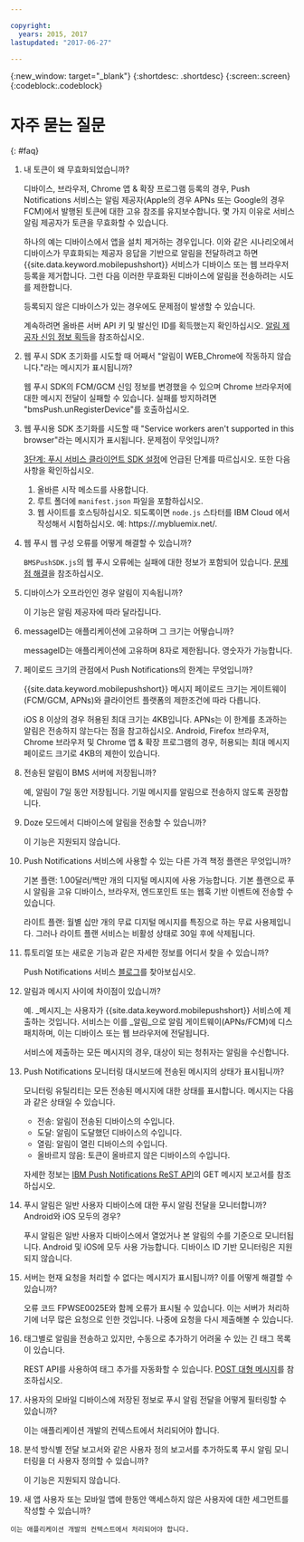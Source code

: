 ```yaml
---

copyright:
  years: 2015, 2017
lastupdated: "2017-06-27"

---
```

{:new_window: target="_blank"}
{:shortdesc: .shortdesc}
{:screen:.screen}
{:codeblock:.codeblock}


# 자주 묻는 질문 
{: #faq}


1. 내 토큰이 왜 무효화되었습니까?
	
	디바이스, 브라우저, Chrome 앱 & 확장 프로그램 등록의 경우, Push Notifications 서비스는 알림 제공자(Apple의 경우 APNs 또는 Google의 경우 FCM)에서 발행된 토큰에 대한 고유 참조를 유지보수합니다. 몇 가지 이유로 서비스 알림 제공자가 토큰을 무효화할 수 있습니다.  

	하나의 예는 디바이스에서 앱을 설치 제거하는 경우입니다. 이와 같은 시나리오에서 디바이스가 무효화되는 제공자 응답을 기반으로 알림을 전달하려고 하면 {{site.data.keyword.mobilepushshort}} 서비스가 디바이스 또는 웹 브라우저 등록을 제거합니다. 그런 다음 이러한 무효화된 디바이스에 알림을 전송하려는 시도를 제한합니다.  

	등록되지 않은 디바이스가 있는 경우에도 문제점이 발생할 수 있습니다.

	계속하려면 올바른 서버 API 키 및 발신인 ID를 획득했는지 확인하십시오. [알림 제공자 신임 정보 획득](push_step_1.html)을 참조하십시오.


2. 웹 푸시 SDK 초기화를 시도할 때 어째서 "알림이 WEB_Chrome에 작동하지 않습니다."라는 메시지가 표시됩니까?

	웹 푸시 SDK의 FCM/GCM 신임 정보를 변경했을 수 있으며 Chrome 브라우저에 대한 메시지 전달이 실패할 수 있습니다. 실패를 방지하려면 "bmsPush.unRegisterDevice"를 호출하십시오. 

3. 웹 푸시용 SDK 초기화를 시도할 때 "Service workers aren't supported in this browser"라는 메시지가 표시됩니다. 문제점이 무엇입니까?  

	[3단계: 푸시 서비스 클라이언트 SDK 설정](push_step_3.html)에 언급된 단계를 따르십시오.	또한 다음 사항을 확인하십시오. 
 
	1. 올바른 시작 메소드를 사용합니다.  
	1. 루트 폴더에 `manifest.json` 파일을 포함하십시오. 
	1. 웹 사이트를 호스팅하십시오. 되도록이면 `node.js` 스타터를 IBM Cloud 에서 작성해서 시험하십시오. 예: https://<mysamplewebsite>.mybluemix.net/.	

4. 웹 푸시 웹 구성 오류를 어떻게 해결할 수 있습니까?

	`BMSPushSDK.js`의 웹 푸시 오류에는 실패에 대한 정보가 포함되어 있습니다. [문제점 해결](push_troubleshooting.html)을 참조하십시오. 	

5. 디바이스가 오프라인인 경우 알림이 지속됩니까?

	이 기능은 알림 제공자에 따라 달라집니다. 	

6. messageID는 애플리케이션에 고유하며 그 크기는 어떻습니까?

	messageID는 애플리케이션에 고유하며 8자로 제한됩니다. 영숫자가 가능합니다.

7. 페이로드 크기의 관점에서 Push Notifications의 한계는 무엇입니까?

	{{site.data.keyword.mobilepushshort}} 메시지 페이로드 크기는 게이트웨이(FCM/GCM, APNs)와 클라이언트 플랫폼의 제한조건에 따라 다릅니다.  

	iOS 8 이상의 경우 허용된 최대 크기는 4KB입니다. APNs는 이 한계를 초과하는 알림은 전송하지 않는다는 점을 참고하십시오. Android, Firefox 브라우저, Chrome 브라우저 및 Chrome 앱 & 확장 프로그램의 경우, 허용되는 최대 메시지 페이로드 크기로 4KB의 제한이 있습니다. 	

8. 전송된 알림이 BMS 서버에 저장됩니까?

	예, 알림이 7일 동안 저장됩니다. 기밀 메시지를 알림으로 전송하지 않도록 권장합니다.

9. Doze 모드에서 디바이스에 알림을 전송할 수 있습니까?

	이 기능은 지원되지 않습니다. 	

10. Push Notifications 서비스에 사용할 수 있는 다른 가격 책정 플랜은 무엇입니까?

	기본 플랜: 1.00달러/백만 개의 디지털 메시지에 사용 가능합니다. 기본 플랜으로 푸시 알림을 고유 디바이스, 브라우저, 엔드포인트 또는 웹훅 기반 이벤트에 전송할 수 있습니다. 

	라이트 플랜: 월별 십만 개의 무료 디지털 메시지를 특징으로 하는 무료 사용제입니다. 그러나 라이트 플랜 서비스는 비활성 상태로 30일 후에 삭제됩니다. 	

11. 튜토리얼 또는 새로운 기능과 같은 자세한 정보를 어디서 찾을 수 있습니까?

	Push Notifications 서비스 [블로그](http://push-notification-service.mybluemix.net/)를 찾아보십시오.	

12. 알림과 메시지 사이에 차이점이 있습니까?

	예. _메시지_는 사용자가 {{site.data.keyword.mobilepushshort}} 서비스에 제출하는 것입니다. 서비스는 이를 _알림_으로 알림 게이트웨이(APNs/FCM)에 디스패치하며, 이는 디바이스 또는 웹 브라우저에 전달됩니다.

	서비스에 제출하는 모든 메시지의 경우, 대상이 되는 청취자는 알림을 수신합니다. 	

13. Push Notifications 모니터링 대시보드에 전송된 메시지의 상태가 표시됩니까?

	모니터링 유틸리티는 모든 전송된 메시지에 대한 상태를 표시합니다. 메시지는 다음과 같은 상태일 수 있습니다. 
	
	- 전송: 알림이 전송된 디바이스의 수입니다.
	- 도달: 알림이 도달했던 디바이스의 수입니다.
	- 열림: 알림이 열린 디바이스의 수입니다.
	- 올바르지 않음: 토큰이 올바르지 않은 디바이스의 수입니다.

	자세한 정보는 [IBM Push Notifications ReST API](https://mobile.ng.bluemix.net/imfpush/)의 GET 메시지 보고서를 참조하십시오.	

14. 푸시 알림은 일반 사용자 디바이스에 대한 푸시 알림 전달을 모니터합니까? Android와 iOS 모두의 경우?

	푸시 알림은 일반 사용자 디바이스에서 열었거나 본 알림의 수를 기준으로 모니터됩니다. Android 및 iOS에 모두 사용 가능합니다. 디바이스 ID 기반 모니터링은 지원되지 않습니다.  

15. 서버는 현재 요청을 처리할 수 없다는 메시지가 표시됩니까? 이를 어떻게 해결할 수 있습니까?

	오류 코드 FPWSE0025E와 함께 오류가 표시될 수 있습니다. 이는 서버가 처리하기에 너무 많은 요청으로 인한 것입니다. 나중에 요청을 다시 제출해볼 수 있습니다.	

16. 태그별로 알림을 전송하고 있지만, 수동으로 추가하기 어려울 수 있는 긴 태그 목록이 있습니다.  
	
	REST API를 사용하여 태그 추가를 자동화할 수 있습니다. [POST 대형 메시지](https://mobile.ng.bluemix.net/imfpush/)를 참조하십시오.

17. 사용자의 모바일 디바이스에 저장된 정보로 푸시 알림 전달을 어떻게 필터링할 수 있습니까?

	이는 애플리케이션 개발의 컨텍스트에서 처리되어야 합니다.

18. 분석 방식별 전달 보고서와 같은 사용자 정의 보고서를 추가하도록 푸시 알림 모니터링을 더 사용자 정의할 수 있습니까?

	이 기능은 지원되지 않습니다. 

19.  새 앱 사용자 또는 모바일 앱에 한동안 액세스하지 않은 사용자에 대한 세그먼트를 작성할 수 있습니까?

	이는 애플리케이션 개발의 컨텍스트에서 처리되어야 합니다.


	


	
	




	


